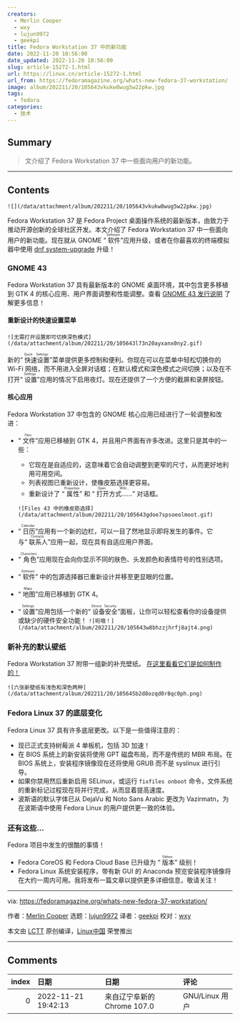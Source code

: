```yaml
---
creators:
  - Merlin Cooper
  - wxy
  - lujun9972
  - geekpi
title: Fedora Workstation 37 中的新功能
date: 2022-11-20 10:56:00
date_updated: 2022-11-20 10:56:00
slug: article-15272-1.html
url: https://linux.cn/article-15272-1.html
url_from: https://fedoramagazine.org/whats-new-fedora-37-workstation/
image: album/202211/20/105643vkukw8wug5w22pkw.jpg
tags:
  - fedora
categories:
  - 技术
---
```


## Summary

> 文介绍了 Fedora Workstation 37 中一些面向用户的新功能。

***

<!-- more -->

## Contents

`![](/data/attachment/album/202211/20/105643vkukw8wug5w22pkw.jpg)`

Fedora Workstation 37 是 Fedora Project 桌面操作系统的最新版本，由致力于推动开源创新的全球社区开发。本文介绍了 Fedora Workstation 37 中一些面向用户的新功能。现在就从 GNOME “<ruby> 软件 <rt>  Software </rt></ruby>”应用升级，或者在你最喜欢的终端模拟器中使用 [dnf system-upgrade](https://docs.fedoraproject.org/en-US/quick-docs/dnf-system-upgrade/) 升级！

### GNOME 43

Fedora Workstation 37 具有最新版本的 GNOME 桌面环境，其中包含更多移植到 GTK 4 的核心应用、用户界面调整和性能调整。查看 [GNOME 43 发行说明](https://release.gnome.org/43/) 了解更多信息！

#### 重新设计的快速设置菜单

`![无需打开设置即可切换深色模式](/data/attachment/album/202211/20/105643l73n20ayxanx0ny2.gif)`

新的“<ruby> 快速设置 <rt>  Quick Settings </rt></ruby>”菜单提供更多控制和便利。你现在可以在菜单中轻松切换你的 Wi-Fi 网络，而不用进入全屏对话框；在默认模式和深色模式之间切换；以及在不打开“<ruby> 设置 <rt>  Settings </rt></ruby>”应用的情况下启用夜灯。现在还提供了一个方便的截屏和录屏按钮。

#### 核心应用

Fedora Workstation 37 中包含的 GNOME 核心应用已经进行了一轮调整和改进：

* “<ruby> 文件 <rt>  Files </rt></ruby>”应用已移植到 GTK 4，并且用户界面有许多改进。这里只是其中的一些：
	+ 它现在是自适应的，这意味着它会自动调整到更窄的尺寸，从而更好地利用可用空间。
	+ 列表视图已重新设计，使橡皮筋选择更容易。
	+ 重新设计了 “<ruby> 属性 <rt>  Properties </rt></ruby>” 和 “<ruby> 打开方式…… <rt>  Open With… </rt></ruby>” 对话框。   
	  
	`![Files 43 中的橡皮筋选择](/data/attachment/album/202211/20/105643gdoe7spsoeolmoot.gif)`
* “<ruby> 日历 <rt>  Calendar </rt></ruby>”应用有一个新的边栏，可以一目了然地显示即将发生的事件。它与“<ruby> 联系人 <rt>  Contacts </rt></ruby>”应用一起，现在具有自适应用户界面。
* “<ruby> 角色 <rt>  Characters </rt></ruby>”应用现在会向你显示不同的肤色、头发颜色和表情符号的性别选项。
* “<ruby> 软件 <rt>  Software </rt></ruby>” 中的包源选择器已重新设计并移至更显眼的位置。
* “<ruby> 地图 <rt>  Maps </rt></ruby>”应用已移植到 GTK 4。
* “<ruby> 设置 <rt>  Settings </rt></ruby>”应用包括一个新的“<ruby> 设备安全 <rt>  Device Security </rt></ruby>”面板，让你可以轻松查看你的设备提供或缺少的硬件安全功能！ `![呃哦！](/data/attachment/album/202211/20/105643w8bhzzjhrfj8ajt4.png)`

### 新补充的默认壁纸

Fedora Workstation 37 附带一组新的补充壁纸。 [在这里看看它们是如何制作的！](https://blog.linuxgrrl.com/2022/06/27/abstract-wallpapers-in-blender-using-geometry-nodes/)

`![六张新壁纸有浅色和深色两种](/data/attachment/album/202211/20/105645b2d8ozqd0r8qc0ph.png)`

### Fedora Linux 37 的底层变化

Fedora Linux 37 具有许多底层更改。以下是一些值得注意的：

* 现已正式支持树莓派 4 单板机，包括 3D 加速！
* 在 BIOS 系统上的新安装将使用 GPT 磁盘布局，而不是传统的 MBR 布局。在 BIOS 系统上，安装程序镜像现在还将使用 GRUB 而不是 syslinux 进行引导。
* 如果你禁用然后重新启用 SELinux，或运行 `fixfiles onboot` 命令，文件系统的重新标记过程现在将并行完成，从而显着提高速度。
* 波斯语的默认字体已从 DejaVu 和 Noto Sans Arabic 更改为 Vazirmatn，为在波斯语中使用 Fedora Linux 的用户提供更一致的体验。

### 还有这些...

Fedora 项目中发生的很酷的事情！

* Fedora CoreOS 和 Fedora Cloud Base 已升级为 “<ruby> 版本 <rt>  Edition </rt></ruby>” 级别！
* Fedora Linux 系统安装程序，带有新 GUI 的 Anaconda 预览安装程序镜像将在大约一周内可用。我将发布一篇文章以提供更多详细信息，敬请关注！

---

via: <https://fedoramagazine.org/whats-new-fedora-37-workstation/>

作者：[Merlin Cooper](https://fedoramagazine.org/author/mxanthropocene/) 选题：[lujun9972](https://github.com/lujun9972) 译者：[geekpi](https://github.com/geekpi) 校对：[wxy](https://github.com/wxy)

本文由 [LCTT](https://github.com/LCTT/TranslateProject) 原创编译，[Linux中国](https://linux.cn/) 荣誉推出

***

## Comments

|   index | 日期                | 日期                                       | 评论             |
|--------:|:--------------------|:-------------------------------------------|:-----------------|
|       0 | 2022-11-21 19:42:13 | 来自辽宁阜新的 Chrome 107.0|GNU/Linux 用户 | redhat系真他妈卡 |
